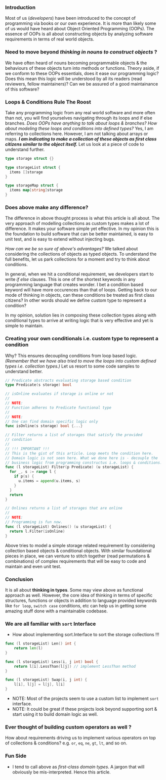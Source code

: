 ### Introduction
Most of us (_developers_) have been introduced to the concept of programming via books or our own experience. It is more than
likely some of us would have heard about Object Oriented Programming (OOPs). The essence of OOPs is all about constructing
objects by analyzing software requirements in terms of real world objects.

### Need to move beyond _thinking in nouns to construct objects_ ?
We have often heard of nouns becoming programmable objects & the behaviours of these objects turn into methods or functions. 
Theory aside, if we conform to these OOPs essentials, does it ease our programming logic? Does this mean this logic will be
understood by all its readers (read reviewers, fellow maintainers)? Can we be assured of a good maintainance of this 
software?

### Loops & Conditions Rule The Roost
Take any programming logic from any real world software and more often than not, you will find yourselves navigating through 
its loops and if else branches. _Does OOPs have anything to talk about loops & branches?_ _How about modeling these loops
and conditions into defined types?_ Yes, I am referring to collections here. However, I am not talking about arrays or maps.
_**I am indicating to make a collection of these objects as first class citizens similar to the object itself.**_ Let us look
at a piece of code to understand further.

```go
type storage struct {}

type storageList struct {
  items []storage
}

type storageMap struct {
  items map[string]storage
}
```

### Does above make any difference?
The difference in above thought process is what this article is all about. The very approach of modelling collections as 
custom types makes a lot of difference. It makes your software simple yet effective. In my opinion this is the foundation to
build software that can be better maintained, is easy to unit test, and is easy to extend without injecting bugs.

_How can we be so sure of above's advantages?_
We talked about considering the collections of objects as typed objects. To understand the full benefits, let us park collections for a moment and try to think about conditions. 

In general, when we hit a conditional requirement, we developers start to write _if else_ clauses. This is one of the
shortest keywords in any programming language that creates wonder. I bet a condition based keyword will have more occurences
than that of loops. Getting back to our mode of thinking in objects, can these conditions be treated as first class citizens?
In other words should we define custom type to represent a condition?

In my opinion, solution lies in composing these collection types along with conditional types to arrive at writing logic that
is very effective and yet is simple to maintain.

### Creating your own conditionals i.e. custom type to represent a condition
Why? This ensures decoupling conditions from loop based logic. _(Remember that we have also tried to move the loops into 
custom defined types i.e. collection types.)_ Let us resort to some code samples to understand better.

```go
// Predicate abstracts evaluating storage based condition
type Predicate(s storage) bool

// isOnline evaluates if storage is online or not
//
// NOTE:
// Function adheres to Predicate functional type
//
// NOTE:
// One can find domain specific logic only
func isOnline(s storage) bool {...}

// Filter returns a list of storages that satisfy the provided
// condition
//
// !!! IMPORTANT !!!
// This is the gist of this article. Loop meets the condition here.
// Domain logic is not seen here. What we done here is - decouple the
// business logic from programming constructus i.e. loops & conditions.
func (l storageList) Filter(p Predicate) (u storageList) {
  for _, s := range l {
    if p(s) {
      u.items = append(u.items, s)
    }
  }
  return
}

// Onlines returns a list of storages that are online
//
// NOTE:
// Programming is fun now.
func (l storageList) Onlines() (u storageList) {
  return l.Filter(isOnline)
}
```

Above tries to model a simple storage related requirement by considering collection based objects & conditional objects.
With similar foundational pieces in place, we can venture to stitch together (read permutations & combinations) of complex
requirements that will be easy to code and maintain and even unit test.

### Conclusion
It is all about **thinking in types**. Some may view above as functional approach as well. However, the core idea of
thinking in terms of specific structures, functions or objects in addition to language provided keywords like `for loop`, 
`switch case` conditions, etc can help us in getting some amazing stuff done with a maintainable codebase. 

### We are all familiar with `sort` Interface
- How about implementing sort.Interface to sort the storage collections !!!
```go
func (l storageList) Len() int {
	return len(l)
}

func (l storageList) Less(i, j int) bool {
	return l[i].LessThan(l[j]) // implement LessThan method
}

func (l storageList) Swap(i, j int) {
	l[i], l[j] = l[j], l[i]
}
```
- NOTE: Most of the projects seem to use a custom list to implement `sort` interface. 
- NOTE: It could be great if these projects look beyond supporting sort & start using it to build domain logic as well.

### Ever thought of building custom operators as well ?
How about requirements driving us to implement various operators on top of collections & conditions? e.g. `or`, `eq`, `ne`,
`gt`, `lt`, and so on.

### Fun Side
- I tend to call above as _first-class domain types_. A jargon that will obviously be mis-interpreted. Hence this article.
